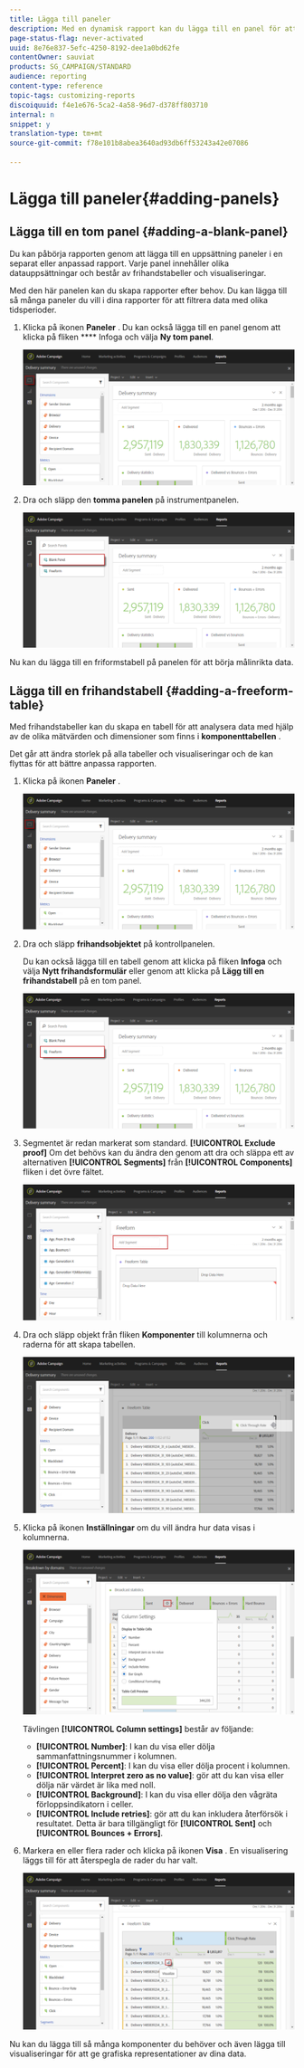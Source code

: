 ```yaml
---
title: Lägga till paneler
description: Med en dynamisk rapport kan du lägga till en panel för att bättre filtrera data beroende på den valda tidsperioden.
page-status-flag: never-activated
uuid: 8e76e837-5efc-4250-8192-dee1a0bd62fe
contentOwner: sauviat
products: SG_CAMPAIGN/STANDARD
audience: reporting
content-type: reference
topic-tags: customizing-reports
discoiquuid: f4e1e676-5ca2-4a58-96d7-d378ff803710
internal: n
snippet: y
translation-type: tm+mt
source-git-commit: f78e101b8abea3640ad93db6ff53243a42e07086

---
```



# Lägga till paneler{#adding-panels}

## Lägga till en tom panel {#adding-a-blank-panel}

Du kan påbörja rapporten genom att lägga till en uppsättning paneler i en separat eller anpassad rapport. Varje panel innehåller olika datauppsättningar och består av frihandstabeller och visualiseringar.

Med den här panelen kan du skapa rapporter efter behov. Du kan lägga till så många paneler du vill i dina rapporter för att filtrera data med olika tidsperioder.

1. Klicka på ikonen **Paneler** . Du kan också lägga till en panel genom att klicka på fliken **** Infoga och välja **Ny tom panel**.

   ![](assets/dynamic_report_panel_1.png)

1. Dra och släpp den **tomma panelen** på instrumentpanelen.

   ![](assets/dynamic_report_panel.png)

Nu kan du lägga till en friformstabell på panelen för att börja målinrikta data.

## Lägga till en frihandstabell {#adding-a-freeform-table}

Med frihandstabeller kan du skapa en tabell för att analysera data med hjälp av de olika mätvärden och dimensioner som finns i **komponenttabellen** .

Det går att ändra storlek på alla tabeller och visualiseringar och de kan flyttas för att bättre anpassa rapporten.

1. Klicka på ikonen **Paneler** .

   ![](assets/dynamic_report_panel_1.png)

1. Dra och släpp **frihandsobjektet** på kontrollpanelen.

   Du kan också lägga till en tabell genom att klicka på fliken **Infoga** och välja **Nytt frihandsformulär** eller genom att klicka på **Lägg till en frihandstabell** på en tom panel.

   ![](assets/dynamic_report_panel_2.png)

1. Segmentet är redan markerat som standard. **[!UICONTROL Exclude proof]** Om det behövs kan du ändra den genom att dra och släppa ett av alternativen **[!UICONTROL Segments]** från **[!UICONTROL Components]** fliken i det övre fältet.

   ![](assets/dynamic_report_panel_3.png)

1. Dra och släpp objekt från fliken **Komponenter** till kolumnerna och raderna för att skapa tabellen.

   ![](assets/dynamic_report_freeform_3.png)

1. Klicka på ikonen **Inställningar** om du vill ändra hur data visas i kolumnerna.

   ![](assets/dynamic_report_freeform_4.png)

   Tävlingen **[!UICONTROL Column settings]** består av följande:

   * **[!UICONTROL Number]**: I kan du visa eller dölja sammanfattningsnummer i kolumnen.
   * **[!UICONTROL Percent]**: I kan du visa eller dölja procent i kolumnen.
   * **[!UICONTROL Interpret zero as no value]**: gör att du kan visa eller dölja när värdet är lika med noll.
   * **[!UICONTROL Background]**: I kan du visa eller dölja den vågräta förloppsindikatorn i celler.
   * **[!UICONTROL Include retries]**: gör att du kan inkludera återförsök i resultatet. Detta är bara tillgängligt för **[!UICONTROL Sent]** och **[!UICONTROL Bounces + Errors]**.

1. Markera en eller flera rader och klicka på ikonen **Visa** . En visualisering läggs till för att återspegla de rader du har valt.

   ![](assets/dynamic_report_freeform_5.png)

Nu kan du lägga till så många komponenter du behöver och även lägga till visualiseringar för att ge grafiska representationer av dina data.
